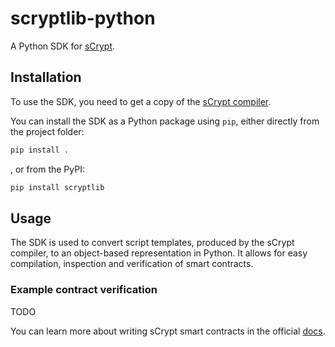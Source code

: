 # scryptlib-python
A Python SDK for [sCrypt](https://scrypt.io/).

## Installation

To use the SDK, you need to get a copy of the [sCrypt compiler](https://scrypt.io/#download).

You can install the SDK as a Python package using `pip`, either directly from the project folder:

```sh
pip install .
```

, or from the PyPI:

```sh
pip install scryptlib
```

## Usage

The SDK is used to convert script templates, produced by the sCrypt compiler, to an object-based representation in Python. It allows for easy compilation, inspection and verification of smart contracts.

### Example contract verification

TODO

You can learn more about writing sCrypt smart contracts in the official [docs](https://scryptdoc.readthedocs.io/en/latest/intro.html).
